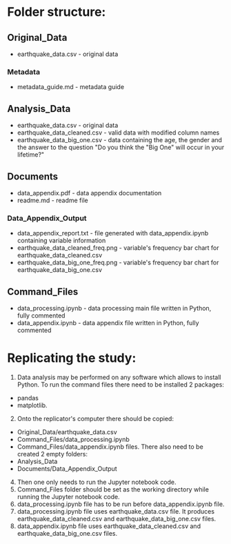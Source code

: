 # Folder structure:
## Original_Data
* earthquake_data.csv - original data
### Metadata
* metadata_guide.md - metadata guide
## Analysis_Data
* earthquake_data.csv - original data
* earthquake_data_cleaned.csv - valid data with modified column names
* earthquake_data_big_one.csv - data containing the age, the gender and the answer to the question "Do you think the "Big One" will occur in your lifetime?"
## Documents
* data_appendix.pdf - data appendix documentation
* readme.md - readme file
### Data_Appendix_Output
* data_appendix_report.txt - file generated with data_appendix.ipynb containing variable information
* earthquake_data_cleaned_freq.png - variable's frequency bar chart for earthquake_data_cleaned.csv
* earthquake_data_big_one_freq.png - variable's frequency bar chart for earthquake_data_big_one.csv
## Command_Files
* data_processing.ipynb - data processing main file written in Python, fully commented
* data_appendix.ipynb - data appendix file written in Python, fully commented

# Replicating the study:
1. Data analysis may be performed on any software which allows to install Python. To run the command files there need to be installed 2 packages:
* pandas
* matplotlib.
2. Onto the replicator's computer there should be copied:
* Original_Data/earthquake_data.csv
* Command_Files/data_processing.ipynb
* Command_Files/data_appendix.ipynb files.
There also need to be created 2 empty folders:
* Analysis_Data
* Documents/Data_Appendix_Output
4. Then one only needs to run the Jupyter notebook code.
5. Command_Files folder should be set as the working directory while running the Jupyter notebook code.
6. data_processing.ipynb file has to be run before data_appendix.ipynb file.
7. data_processing.ipynb file uses earthquake_data.csv file. It produces earthquake_data_cleaned.csv and earthquake_data_big_one.csv files.
8. data_appendix.ipynb file uses earthquake_data_cleaned.csv and earthquake_data_big_one.csv files.
